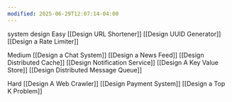 ```yaml
---
modified: 2025-06-29T12:07:14-04:00
---
```

system design
Easy
[[Design URL Shortener]]
[[Design UUID Generator]]
[[Design a Rate Limiter]]

Medium
[[Design a Chat System]]
[[Design a News Feed]]
[[Design Distributed Cache]]
[[Design Notification Service]]
[[Design A Key Value Store]]
[[Design Distributed Message Queue]]

Hard
[[Design A Web Crawler]]
[[Design Payment System]]
[[Design a Top K Problem]] 

